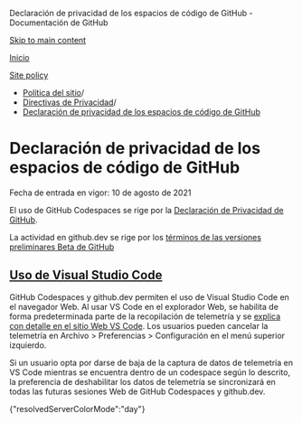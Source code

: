 Declaración de privacidad de los espacios de código de GitHub - Documentación de GitHub

[Skip to main content](#main-content)

[Inicio](/es)

[Site policy](/es/site-policy)

* [Política del sitio](/es/site-policy)/
* [Directivas de Privacidad](/es/site-policy/privacy-policies)/
* [Declaración de privacidad de los espacios de código de GitHub](/es/site-policy/privacy-policies/github-codespaces-privacy-statement)

Declaración de privacidad de los espacios de código de GitHub
==========

Fecha de entrada en vigor: 10 de agosto de 2021

El uso de GitHub Codespaces se rige por la [Declaración de Privacidad de GitHub](/es/site-policy/privacy-policies/github-privacy-statement).

La actividad en github.dev se rige por los [términos de las versiones preliminares Beta de GitHub](/es/site-policy/github-terms/github-terms-of-service#j-beta-previews)

[Uso de Visual Studio Code](#uso-de-visual-studio-code)
----------

GitHub Codespaces y github.dev permiten el uso de Visual Studio Code en el navegador Web. Al usar VS Code en el explorador Web, se habilita de forma predeterminada parte de la recopilación de telemetría y se [explica con detalle en el sitio Web VS Code](https://code.visualstudio.com/docs/getstarted/telemetry). Los usuarios pueden cancelar la telemetría en Archivo \> Preferencias \> Configuración en el menú superior izquierdo.

Si un usuario opta por darse de baja de la captura de datos de telemetría en VS Code mientras se encuentra dentro de un codespace según lo descrito, la preferencia de deshabilitar los datos de telemetría se sincronizará en todas las futuras sesiones Web de GitHub Codespaces y github.dev.

{"resolvedServerColorMode":"day"}
